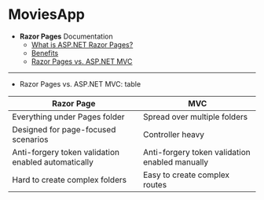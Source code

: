 # MoviesApp
- **Razor Pages** Documentation
    - [What is ASP.NET Razor Pages?](docs/whats-aspnet-razor-pages.md)
    - [Benefits](docs/benefits.md)
    - [Razor Pages vs. ASP.NET MVC](https://jonhilton.net/razor-pages-or-mvc-a-quick-comparison)
---
- Razor Pages vs. ASP.NET MVC: table

| Razor Page | MVC |
| --- | --- |
| Everything under Pages folder | Spread over multiple folders |
| Designed for page-focused scenarios | Controller heavy |
| Anti-forgery token validation enabled automatically | Anti-forgery token validation enabled manually |
| Hard to create complex folders | Easy to create complex routes |